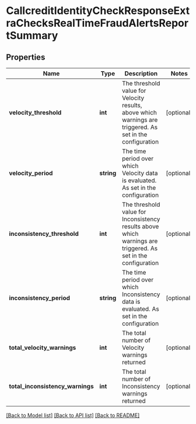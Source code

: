 # CallcreditIdentityCheckResponseExtraChecksRealTimeFraudAlertsReportSummary

## Properties
Name | Type | Description | Notes
------------ | ------------- | ------------- | -------------
**velocity_threshold** | **int** | The threshold value for Velocity results, above which warnings are triggered. As set in the configuration | [optional] 
**velocity_period** | **string** | The time period over which Velocity data is evaluated. As set in the configuration | [optional] 
**inconsistency_threshold** | **int** | The threshold value for Inconsistency results above which warnings are triggered. As set in the configuration | [optional] 
**inconsistency_period** | **string** | The time period over which Inconsistency data is evaluated. As set in the configuration | [optional] 
**total_velocity_warnings** | **int** | The total number of Velocity warnings returned | [optional] 
**total_inconsistency_warnings** | **int** | The total number of Inconsistency warnings returned | [optional] 

[[Back to Model list]](../README.md#documentation-for-models) [[Back to API list]](../README.md#documentation-for-api-endpoints) [[Back to README]](../README.md)


